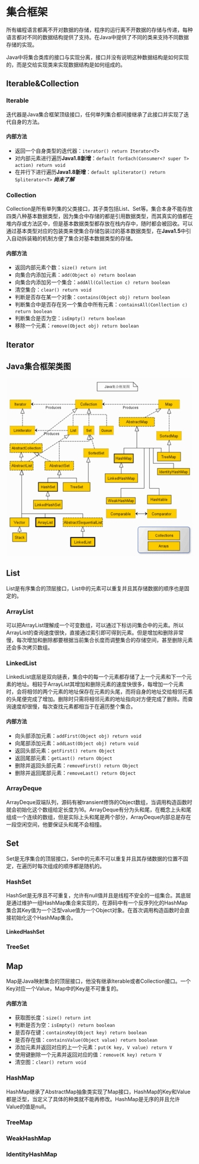 # 集合框架

所有编程语言都离不开对数据的存储，程序的运行离不开数据的存储与传递，每种语言都对不同的数据结构提供了支持。在Java中提供了不同的类来支持不同数据存储的实现。

Java中将集合类库的接口与实现分离，接口并没有说明这种数据结构是如何实现的，而是交给实现类来实现数据结构是如何组成的。

## Iterable&Collection

### Iterable

迭代器是Java集合框架顶级接口，任何单列集合都间接继承了此接口并实现了迭代自身的方法。

#### 内部方法

- 返回一个自身类型的迭代器：`iterator() return Iterator<T>`
- 对内部元素进行遍历**Java1.8新增**：`default forEach(Consumer<? super T> action) return void`
- 在并行下进行遍历**Java1.8新增**：`default spliterator() return Spliterator<T>` ***尚未了解*** 

### Collection

Collection是所有单列集的父类接口，其子类包括List、Set等。集合本身不能存放四类八种基本数据类型，因为集合中存储的都是引用数据类型，而其真实的值都在堆内存或方法区中，但是基本数据类型都存放在栈内存中，随时都会被回收。可以通过基本类型对应的包装类来使集合存储包装过的基本数据类型，在**Java1.5**中引入自动拆装箱的机制方便了集合对基本数据类型的存储。

#### 内部方法

- 返回内部元素个数：`size() return int`
- 向集合内添加元素：`add(Object o) return boolean`
- 向集合内添加另一个集合：`addAll(Collection c) return boolean`
- 清空集合：`clear() return void`
- 判断是否存在某一个对象：`contains(Object obj) return boolean`
- 判断集合中是否存在另一个集合中所有元素：`containsAll(Conllection c) return boolean`
- 判断集合是否为空：`isEmpty() return boolean`
- 移除一个元素：`remove(Object obj) return boolean`

## Iterator

## Java集合框架类图

![来自菜鸟](./Images/Java集合框架类图.png)

## List

List是有序集合的顶层接口，List中的元素可以重复并且其存储数据的顺序也是固定的。

### ArrayList

可以把ArrayList理解成一个可变数组，可以通过下标访问集合中的元素。所以ArrayList的查询速度很快，直接通过索引即可得到元素。但是增加和删除非常慢，每次增加和删除都要根据当前集合长度而调整集合的存储空间，甚至删除元素还会多次拷贝数组。

### LinkedList

LinkedList底层是双向链表，集合中的每一个元素都存储了上一个元素和下一个元素的地址。相较于ArrayList其增加和删除元素的速度快很多，每增加一个元素时，会将相邻的两个元素的地址保存在元素的头尾，而将自身的地址交给相邻元素的头尾便完成了增加。删除时只需将相邻元素的地址指向对方便完成了删除。而查询速度却很慢，每次查找元素都相当于在遍历整个集合。

#### 内部方法

- 向头部添加元素：`addFirst(Object obj) return void`
- 向尾部添加元素：`addLast(Object obj) return void`
- 返回头部元素：`getFirst() return Object`
- 返回尾部元素：`getLast() return Object`
- 删除并返回头部元素：`removeFirst() return Object`
- 删除并返回尾部元素：`removeLast() return Object`

### ArrayDeque

ArrayDeque双端队列，源码有被transient修饰的Object数组，当调用构造函数时就会初始化这个数组给定长度为16。ArrayDeque有分为头和尾，在概念上头和尾组成一个连续的数组，但是实际上头和尾是两个部分，ArrayDeque内部总是存在一段空闲空间，他要保证头和尾不会相撞。

## Set

Set是无序集合的顶层接口，Set中的元素不可以重复并且其存储数据的位置不固定，在遍历时每次组成的顺序都是随机的。

### HashSet

HashSet是无序且不可重复，允许有null值并且是线程不安全的一组集合。其底层是通过维护一组HashMap集合来实现的，在源码中有一个反序列化的HashMap集合其Key值为一个泛型value值为一个Object对象。在首次调用构造函数时会直接初始化这个HashMap集合。


#### LinkedHashSet


### TreeSet

## Map

Map是Java映射集合的顶层接口，他没有继承Iterable或者Collection接口。一个Key对应一个Value，Map中的Key是不可重复的。

#### 内部方法

- 获取图长度：`size() return int`
- 判断是否为空：`isEmpty() return boolean`
- 是否存在键：`containsKey(Object key) return boolean`
- 是否存在值：`containsValue(Object value) return boolean`
- 添加元素并返回对应的上一个元素：`put(K key, V value) return V`
- 使用键删除一个元素并返回对应的值：`remove(K key) return V`
- 清空图：`clear() return void`

### HashMap

HashMap继承了AbstractMap抽象类实现了Map接口，HashMap的Key和Value都是泛型，当定义了具体的种类就不能再修改。HashMap是无序的并且允许Value的值是null。



### TreeMap

### WeakHashMap

### IdentityHashMap

